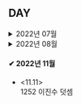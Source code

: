 ## DAY

<details>
    <summary>2022년 07월</summary>
    
* <07.01><br>
  SH 10868 최솟값 <br>
  2357 최솟값과 최댓값 <br>
  2042 구간 합 구하기 <br>
  11505 구간 곱 구하기 <br>
  
* <07.02><br>
  SH 10999 구간 합 구하기 2 <br>
  S 14428 수열과 쿼리16 <br>
  2268 수들의 합7 <br>
  
* <07.03><br>
  1275 coffe shop / 구간합, update <br>
  14438 수열과 쿼리17 / 최솟값 <br>
  M 18436 수열과 쿼리37 / 짝홀수 <br>
  12837 가계부 (Hard) <br>

* <07.04>(lie)<br>
  1016 제곱 ㄴㄴ 수 <br>
  11003 최솟값 찾기 / deque <br>
  5676 음주 코딩 / 음수, 양수 <br>
  
* <07.05><br>
  1562 계단수 / dp <br>
  2448 별찍기 11 / 재귀, 배열 <br>
  14427 수열과 쿼리15 / 전체 범위 최솟값 <br>
  M 2263 트리의 순회<br>

* <07.06><br>
  11054 바이토닉 부분 수열 / dp <br>
  11055 가장 큰 부분 수열 / dp <br>
  1509 팰린드롬 분할 / dp <br>
  
* <07.09><br>
  2491 수열 / dp<br>
  16935 파스칼의 삼각형 / dp <br>
  2670.cpp 연속부분최대곱 / dp <br>

* <07.10><br>
  14430 자원캐기 / dp <br>
  14494 다이나믹이 뭔가요? / dp <br>
  
* <07.11><br>
  1446 지름길 / dp <br>
  9711(2) 피보나치 / dp <br>
  9711 피보나치 / dp <br>

</details>

<details>
    <summary>2022년 08월</summary>

* <08.12><br>
  15489 파스칼 삼각형 / dp <br>
  
* <08.13><br>
  15312 이름 궁합 / dp <br>
  
* <08.15><br>
  3359 사각 사각 / dp <br>
  1904 01타일 / dp <br>
  2193 이친수 / dp <br>
  25314 크림 파스타 / dp <br>

* <08.16><br>
  11652 카드 <br>
  
* <08.17><br>
  1788 피보나치 수의 확장 (음수) / dp <br>
  14501 퇴사 / dp <br>
    
* <08.18><br>
  5893 17배 / big number <br>
      
* <08.20><br>
  1010 다리 놓기 / dp <br>

* <08.21><br>
  2003 수들의 합2 <br>
  10610 30 <br>

* <08.22><br>
  10825 국영수 / 정렬 <br>
  10974 모든 순열 / 백트래킹 <br>
  15656 N과 M 7 / 백트래킹 <br>
  
* <08.25><br>
  9093 단어 뒤집기 / 문자열 <br>
  
</details>

#### ✔ 2022년 11월

* <11.11><br>
  1252 이진수 덧셈 <br>
